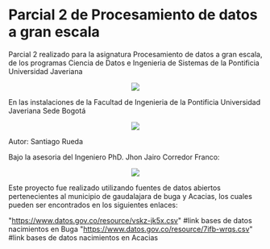 # Parcial 2 de Procesamiento de datos a gran escala

Parcial 2 realizado para la asignatura Procesamiento de datos a gran escala, de los programas Ciencia de Datos e Ingenieria de Sistemas de la Pontificia Universidad Javeriana

<p align="center">
  <img src="https://github.com/Raaiinn/project-data-process/assets/73810142/cf77f005-02e3-471f-9bfc-827e3106293a">
</p>

En las instalaciones de la Facultad de Ingenieria de la Pontificia Universidad Javeriana Sede Bogotá

<p align="center">
  <img src="https://ingenieria.javeriana.edu.co/documents/1600952/7406192/ed_ing_ganapremio.jpg/6e7dda9d-698e-66eb-0830-3e904877b2c2?version=1.0&t=1669145171180&download=true">
</p>

Autor: Santiago Rueda



Bajo la asesoria del Ingeniero PhD. Jhon Jairo Corredor Franco: 

<p align="center">
  <img src="https://ingenieria.javeriana.edu.co/documents/1600952/7964921/jhon_corredor.jpg/09bcf259-268f-1de4-480a-618e39b6db46?version=1.0&t=1675114456553&download=true">
</p>

Este proyecto fue realizado utilizando fuentes de datos abiertos pertenecientes al municipio de gaudalajara de buga y Acacias, los cuales pueden ser encontrados en los siguientes enlaces: 

 "https://www.datos.gov.co/resource/vskz-jk5x.csv" #link bases de datos nacimientos en Buga
 "https://www.datos.gov.co/resource/7ifb-wrqs.csv" #link bases de datos nacimientos en Acacias
 
